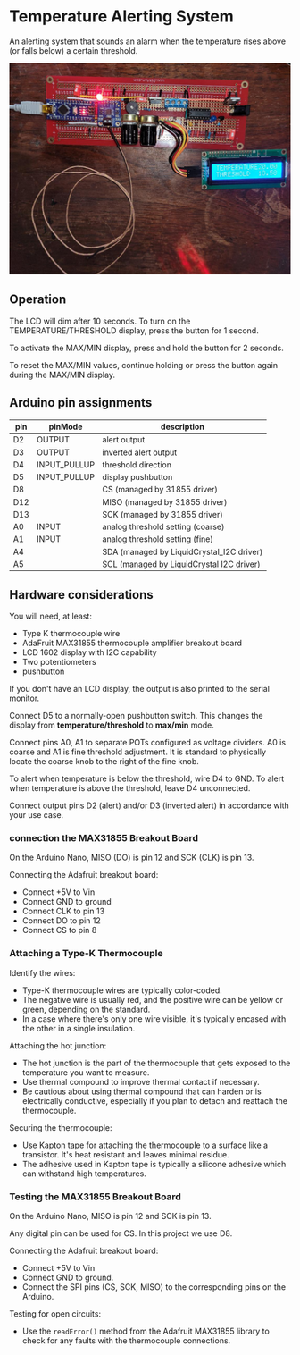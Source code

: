 # Temperature Alerting System

An alerting system that sounds an alarm when the temperature rises above (or falls below) a certain threshold. 

![prototype](thermo4.jpg)

## Operation

The LCD will dim after 10 seconds. To turn on the TEMPERATURE/THRESHOLD display, press the button for 1 second.

To activate the MAX/MIN display, press and hold the button for 2 seconds.

To reset the MAX/MIN values, continue holding or press the button again during the MAX/MIN display.

## Arduino pin assignments

| pin  | pinMode      | description                               |
|------|--------------|-------------------------------------------|
| D2   | OUTPUT       | alert output                              |
| D3   | OUTPUT       | inverted alert output                     |
| D4   | INPUT_PULLUP | threshold direction                       |
| D5   | INPUT_PULLUP | display pushbutton                        |
| D8   |              | CS (managed by 31855 driver)              |
| D12  |              | MISO (managed by 31855 driver)            |
| D13  |              | SCK (managed by 31855 driver)             |
| A0   | INPUT        | analog threshold setting (coarse)         |
| A1   | INPUT        | analog threshold setting (fine)           |
| A4   |              | SDA (managed by LiquidCrystal_I2C driver) |
| A5   |              | SCL (managed by LiquidCrystal I2C driver) |

## Hardware considerations

You will need, at least:
- Type K thermocouple wire
- AdaFruit MAX31855 thermocouple amplifier breakout board
- LCD 1602 display with I2C capability
- Two potentiometers
- pushbutton

If you don't have an LCD display, the output is also printed to the serial monitor.

Connect D5 to a normally-open pushbutton switch. This changes the display from **temperature/threshold** to **max/min** mode.

Connect pins A0, A1 to separate POTs configured as voltage dividers. A0 is coarse and A1 is fine threshold adjustment. It is standard to physically locate the coarse knob to the right of the fine knob.

To alert when temperature is below the threshold, wire D4 to GND. To alert when temperature is above the threshold, leave D4 unconnected.

Connect output pins D2 (alert) and/or D3 (inverted alert) in accordance with your use case.

### connection the MAX31855 Breakout Board

On the Arduino Nano, MISO (DO) is pin 12 and SCK (CLK) is pin 13.

Connecting the Adafruit breakout board:
- Connect +5V to Vin
- Connect GND to ground
- Connect CLK to pin 13
- Connect DO to pin 12
- Connect CS to pin 8

### Attaching a Type-K Thermocouple

Identify the wires:
- Type-K thermocouple wires are typically color-coded.
- The negative wire is usually red, and the positive wire can be yellow or green, depending on the standard.
- In a case where there's only one wire visible, it's typically encased with the other in a single insulation.

Attaching the hot junction:
- The hot junction is the part of the thermocouple that gets exposed to the temperature you want to measure.
- Use thermal compound to improve thermal contact if necessary.
- Be cautious about using thermal compound that can harden or is electrically conductive, especially if you plan to detach and reattach the thermocouple.

Securing the thermocouple:
- Use Kapton tape for attaching the thermocouple to a surface like a transistor. It's heat resistant and leaves minimal residue.
- The adhesive used in Kapton tape is typically a silicone adhesive which can withstand high temperatures.

### Testing the MAX31855 Breakout Board

On the Arduino Nano, MISO is pin 12 and SCK is pin 13.

Any digital pin can be used for CS. In this project we use D8.

Connecting the Adafruit breakout board:
- Connect +5V to Vin
- Connect GND to ground.
- Connect the SPI pins (CS, SCK, MISO) to the corresponding pins on the Arduino.

Testing for open circuits:
- Use the `readError()` method from the Adafruit MAX31855 library to check for any faults with the thermocouple connections.
